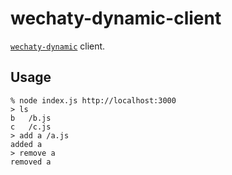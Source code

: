 # wechaty-dynamic-client

[`wechaty-dynamic`](https://github.com/panlina/wechaty-dynamic) client.

## Usage

```shell
% node index.js http://localhost:3000
> ls
b	/b.js
c	/c.js
> add a /a.js
added a
> remove a
removed a
```
